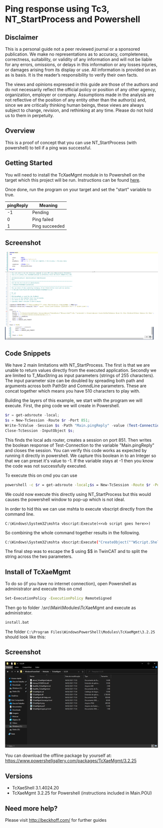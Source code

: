 # Ping response using Tc3, NT_StartProcess and Powershell

## Disclaimer
This is a personal guide not a peer reviewed journal or a sponsored publication. We make
no representations as to accuracy, completeness, correctness, suitability, or validity of any
information and will not be liable for any errors, omissions, or delays in this information or any
losses injuries, or damages arising from its display or use. All information is provided on an as
is basis. It is the reader’s responsibility to verify their own facts.

The views and opinions expressed in this guide are those of the authors and do not
necessarily reflect the official policy or position of any other agency, organization, employer or
company. Assumptions made in the analysis are not reflective of the position of any entity
other than the author(s) and, since we are critically thinking human beings, these views are
always subject to change, revision, and rethinking at any time. Please do not hold us to them
in perpetuity.

## Overview 
This is a proof of concept that you can use NT_StartProcess (with powershell) to tell if a ping was successful.    

## Getting Started
You will need to install the TcXaeMgmt module in to Powershell on the target which this project will be run. Instructions can be found [here](#install-of-tcxaemgmt).

Once done, run the program on your target and set the "start" variable to true. 

|pingReply|Meaning|
|-|-|
|-1| Pending |
|0| Ping failed |
|1| Ping succeeded | 

## Screenshot
![image](./docs/Images/Screenshot.png)

## Code Snippets
We have 2 main limitations with NT_StartProcess.  The first is that we are unable to return values directly from the executed application.  Secondly we are limited to T_MaxString as input parameters (strings of 255 characters).  The input parameter size can be doubled by spreading both path and arguments across both PathStr and ComndLine parameters.  These are concat together which means you have 510 characters to play with.  

Building the layers of this example, we start with the program we will execute.  First, the ping code we will create in Powershell.
```powershell
$r = get-adsroute -local;
$s = New-TcSession -Route $r -Port 851;
Write-TcValue -Session $s -Path "Main.pingReply" -value (Test-Connection -ComputerName 127.0.0.1 -Quiet) -Force;
Close-TcSession -InputObject $s;
```
This finds the local ads router, creates a session on port 851.  Then writes the boolean response of Test-Connection to the variable "Main.pingReply" and closes the session.  You can verify this code works as expected by running it directly in powershell.  We capture this boolean in to an Integer so that we can preset it's value to -1.  If the variable stays at -1 then you know the code was not successfully executed. 

To execute this on cmd you can use 
```bash
powershell -c $r = get-adsroute -local;$s = New-TcSession -Route $r -Port 851;Write-TcValue -Session $s -Path "Main.pingReply" -value (Test-Connection -ComputerName 127.0.0.1 -Quiet) -Force;Close-TcSession -InputObject $s;
```

We could now execute this directly using NT_StartProcess but this would causes the powershell window to pop-up which is not ideal.  

In order to hid this we can use mshta to execute vbscript directly from the command line.

```
C:\Windows\System32\mshta vbscript:Execute(<<vb script goes here>>)
``` 

So combining the whole command together results in the following.
```bash
C:\Windows\System32\mshta vbscript:Execute("CreateObject(""WScript.Shell"").Run ""powershell -c $r=get-adsroute -local;$s=New-TcSession -Route $r -Port 851;Write-TcValue -Session $s -Path """"Main.pingReply"""" -value (Test-Connection -ComputerName 127.0.0.1 -Quiet) -Force;Close-TcSession -InputObject $s;"", 0: window.close")
```

The final step was to escape the $ using $$ in TwinCAT and to split the string across the two parameters. 

## Install of TcXaeMgmt

To do so (if you have no internet connection), open Powershell as administrator and execute this on cmd
```bash
Set-ExecutionPolicy -ExecutionPolicy RemoteSigned
```

Then go to folder .\src\Main\Modules\TcXaeMgmt and execute as administrator.

```bash
install.bat 
```

The folder ``` C:\Program Files\WindowsPowerShell\Modules\TcXaeMgmt\3.2.25 ``` should look like this:

## Screenshot
![image](./docs/Images/Screenshot2.png)

You can download the offline package by yourself at: https://www.powershellgallery.com/packages/TcXaeMgmt/3.2.25

## Versions
* TcXaeShell 3.1.4024.20
* TcXaeMgmt 3.2.25 for Powershell (instructions included in Main.POU)

## Need more help?
Please visit http://beckhoff.com/ for further guides
